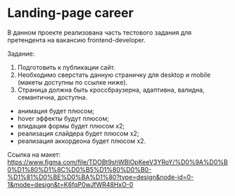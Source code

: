 # Landing-page career

В данном проекте реализована часть тестового задания для претендента на вакансию frontend-developer.

Задание:
1) Подготовить к публикации сайт.
2) Необходимо сверстать данную страничку для desktop и mobile (макеты доступны по ссылке ниже).
3) Страница должна быть кроссбраузерна, адаптивна, валидна, семантична, доступна. 

- анимация будет плюсом;
- hover эффекты будут плюсом;
- влидация формы будет плюсом x2;
- реализация слайдера будет плюсом x2;
- реализация аккордеона будет плюсом x2. 

Ссылка на макет: 
https://www.figma.com/file/TDOBt9shWBlOpKeeV3YRoY/%D0%9A%D0%B0%D1%80%D1%8C%D0%B5%D1%80%D0%B0-%D1%81%D0%BE%D0%BA%D1%80?type=design&node-id=0-1&mode=design&t=K6fqP0wJfWR48HxO-0   
